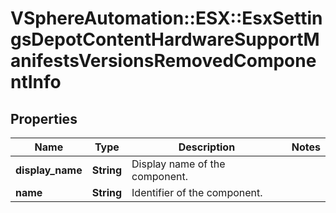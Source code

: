 # VSphereAutomation::ESX::EsxSettingsDepotContentHardwareSupportManifestsVersionsRemovedComponentInfo

## Properties
Name | Type | Description | Notes
------------ | ------------- | ------------- | -------------
**display_name** | **String** | Display name of the component. | 
**name** | **String** | Identifier of the component. | 


